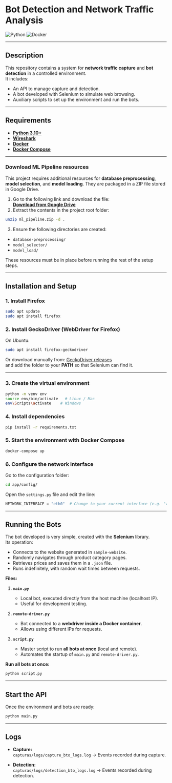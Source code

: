 # Bot Detection and Network Traffic Analysis


![Python](https://img.shields.io/badge/Python-blue) ![Docker](https://img.shields.io/badge/Docker-Compose-blue)

---

## Description

This repository contains a system for **network traffic capture** and **bot detection** in a controlled environment.  
It includes:

- An API to manage capture and detection.
- A bot developed with Selenium to simulate web browsing.
- Auxiliary scripts to set up the environment and run the bots.

---

## Requirements

* **[Python 3.10+](https://www.python.org/downloads/)** 
* **[Wireshark](https://www.wireshark.org/download.html)** 
* **[Docker](https://docs.docker.com/get-docker/)** 
* **[Docker Compose](https://docs.docker.com/compose/install/)** 
---

### Download ML Pipeline resources

This project requires additional resources for **database preprocessing**, **model selection**, and **model loading**.
They are packaged in a ZIP file stored in Google Drive.

1. Go to the following link and download the file:  
**[Download from Google Drive](https://drive.google.com/drive/folders/1O9nXFq8NP8-1X1Gi_3HKEY6UmjpZUUAA)**  
2. Extract the contents in the project root folder:  
```bash
unzip ml_pipeline.zip -d .
```
3. Ensure the following directories are created:  
- `database-preprocessing/`  
- `model_selector/`  
- `model_load/`  

These resources must be in place before running the rest of the setup steps.

---
## Installation and Setup

### 1. Install Firefox
```bash
sudo apt update
sudo apt install firefox
```

### 2. Install GeckoDriver (WebDriver for Firefox)
On Ubuntu:
```bash
sudo apt install firefox-geckodriver
```
Or download manually from: [GeckoDriver releases](https://github.com/mozilla/geckodriver/releases)  
and add the folder to your **PATH** so that Selenium can find it.

---

### 3. Create the virtual environment
```bash
python -m venv env
source env/bin/activate   # Linux / Mac
env\Scripts\activate    # Windows
```

### 4. Install dependencies
```bash
pip install -r requirements.txt
```

### 5. Start the environment with Docker Compose
```bash
docker-compose up
```

### 6. Configure the network interface
Go to the configuration folder:
```bash
cd app/config/
```
Open the `settings.py` file and edit the line:
```python
NETWORK_INTERFACE = "eth0"  # Change to your current interface (e.g. "wlan0")
```

---

## Running the Bots

The bot developed is very simple, created with the **Selenium** library.  
Its operation:

- Connects to the website generated in `sample-website`.
- Randomly navigates through product category pages.
- Retrieves prices and saves them in a `.json` file.
- Runs indefinitely, with random wait times between requests.

**Files:**

1. **`main.py`**  
   - Local bot, executed directly from the host machine (localhost IP).  
   - Useful for development testing.

2. **`remote-driver.py`**  
   - Bot connected to a **webdriver inside a Docker container**.  
   - Allows using different IPs for requests.

3. **`script.py`**  
   - Master script to run **all bots at once** (local and remote).  
   - Automates the startup of `main.py` and `remote-driver.py`.

**Run all bots at once:**
```bash
python script.py
```

---

## Start the API
Once the environment and bots are ready:
```bash
python main.py
```

---

## Logs

- **Capture:**  
  `capturas/logs/capture_bto_logs.log` → Events recorded during capture.

- **Detection:**  
  `capturas/logs/detection_bto_logs.log` → Events recorded during detection.
